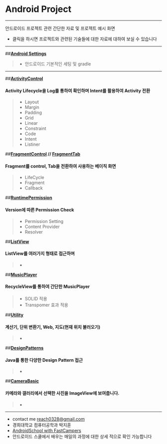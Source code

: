 # **Android Project**  
-------------------------------------------------------
안드로이드 프로젝트 관련 간단한 자료 및 프로젝트 예시 화면

- 클릭을 하시면 프로젝트와 관련된 기술들에 대한 자료에 대하여 보실 수 있습니다

------------------------------------
##**[Android Settings](https://github.com/reach0328/androidschool/blob/master/Week03/Day11/Android.md)**
> - 안드로이드 기본적인 세팅 및 gradle



 ----------------------------------
 
##**[ActivityControl](https://github.com/reach0328/ActivityControl)**
#### Activity Lifecycle을 Log를 통하여 확인하며 Intent를 활용하여 Activity 전환
> - Layout 
>  - Margin
>  - Padding
>  - Grid
>  - Linear
>  - Constraint
> - Code
>  - Intent
>  - Listiner


##**[FragmentControl](https://github.com/reach0328/FragmentControl) // [FragmentTab](https://github.com/reach0328/FragmentTab)**
#### Fragment를 control, Tab을 전환하여 사용하는 베이직 화면
> - LifeCycle
> - Fragment
> - Callback


##**[RuntimePermission](https://github.com/reach0328/RuntimePemission)**
#### Version에 따른 Permission Check
> - Permission Setting
> - Content Provider
> - Resolver


##**[ListView](https://github.com/reach0328/BasicList)**
#### ListView를 여러가지 형태로 접근하며 
> -


##**[MusicPlayer](https://github.com/reach0328/MusicPlayer)**
#### RecycleView를 통하여 간단한 MusicPlayer
> - SOLID 적용
> - Transpomer 효과 적용



##**[Utility](https://github.com/reach0328/Utility)**
#### 계산기, 단위 변환기, Web, 지도(현재 위치 불러오기)
> -



##**[DesignPatterns](https://github.com/reach0328/DesignPatterns)**
#### Java를 통한 다양한 Design Pattern 접근
> -



##**[CameraBasic](https://github.com/reach0328/CameraBasic)**
#### 카메라와 갤러리에서 선택한 사진을 ImageView에 보여줍니다.
> -




------------------------------

- contact me reach0328@gmail.com
- 경희대학교 컴퓨터공학과 박지훈
- [AndroidSchool with FastCampers](https://github.com/reach0328/androidschool)
 - 안드로이드 스쿨에서 배우는 매일의 과정에 대한 상세 적으로 확인 가능합니다

